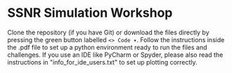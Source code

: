 # SSNR Simulation Workshop

Clone the repository (if you have Git) or download the files directly by pressing the green button labelled `<> Code ▾`. Follow the instructions inside the .pdf file to set up a python environment ready to run the files and challenges.
If you use an IDE like PyCharm or Spyder, please also read the instructions in "info_for_ide_users.txt" to set up plotting correctly.

